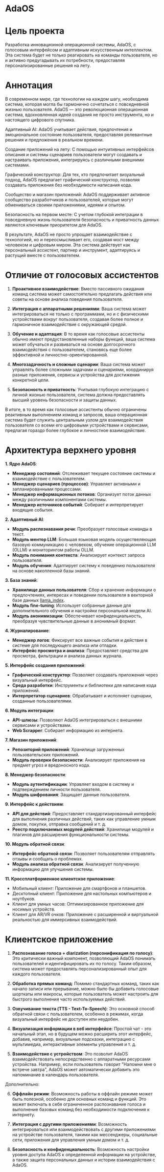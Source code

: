 # AdaOS

# Цель проекта
Разработка инновационной операционной системы, AdaOS, с голосовым интерфейсом и адаптивным искусственным интеллектом. Эта система будет не только реагировать на команды пользователя, но и активно предугадывать их потребности, предоставляя персонализированные решения на лету.

# Аннотация

В современном мире, где технологии на каждом шагу, необходима система, которая могла бы гармонично сочетаться с повседневной жизнью пользователя. AdaOS — это революционная операционная система, вдохновленная идеей создания не просто инструмента, но и настоящего цифрового спутника.

Адаптивный AI: AdaOS учитывает действия, предпочтения и эмоциональное состояние пользователя, предоставляя релевантные решения и предложения в реальном времени.

Создание приложений на лету: С помощью интуитивных интерфейсов описания и системы сценариев пользователи могут создавать и настраивать приложения, интегрируясь с различными внешними системами.

Графический конструктор: Для тех, кто предпочитает визуальный подход, AdaOS предлагает графический конструктор, позволяя создавать приложения без необходимости написания кода.

Сообщество и магазин приложений: AdaOS поддерживает активное сообщество разработчиков и пользователей, которые могут обмениваться своими приложениями, идеями и опытом.

Безопасность на первом месте: С учетом глубокой интеграции в повседневную жизнь пользователя безопасность и приватность данных являются ключевым приоритетом для AdaOS.

В результате, AdaOS не просто упрощает взаимодействие с технологией, но и переосмысливает его, создавая мост между человеком и цифровым миром. Эта система действует как персональный ассистент, партнер и инструмент, адаптируясь и растущий вместе с пользователем.

# Отличие от голосовых ассистентов

1. **Проактивное взаимодействие**: Вместо пассивного ожидания команд система может самостоятельно предлагать действия или советы на основе анализа поведения пользователя.

2. **Интеграция с аппаратными решениями**: Ваша система может интегрироваться не только с программами, но и с физическими устройствами вокруг пользователя, создавая более полное и гармоничное взаимодействие с окружающей средой.

3. **Обучение и адаптация**: В то время как голосовые ассистенты обычно имеют предустановленные наборы функций, ваша система может обучаться и развиваться на основе долгосрочного взаимодействия с пользователем, становясь еще более эффективной и личностно-ориентированной.

4. **Многозадачность и сложные сценарии**: Ваша система может управлять более сложными задачами и сценариями, координируя разные приложения, сервисы и устройства для достижения конкретной цели.

5. **Безопасность и приватность**: Учитывая глубокую интеграцию с личной жизнью пользователя, система должна предоставлять высший уровень безопасности и защиты данных.

В итоге, в то время как голосовые ассистенты обычно ограничены реактивным выполнением команд и запросов, ваша операционная система будет служить центральным узлом для взаимодействия пользователя со всеми его цифровыми устройствами и сервисами, предлагая гораздо более глубокое и личностное взаимодействие.

# Архитектура верхнего уровня

**1. Ядро AdaOS**:
- **Менеджер состояний**: Отслеживает текущее состояние системы и взаимодействие с пользователем.
- **Менеджер сценариев (процессов)**: Управляет активными и запланированными процессами.
- **Менеджер информационных потоков**: Организует поток данных между различными компонентами системы.
- **Менеджер источников событий**: Собирает и интерпретирует входящие события.

**2. Адаптивный AI**:
- **Модуль распознавания речи**: Преобразует голосовые команды в текст.
- **Модуль ментор LLM**: Большая языковая модель осуществеляющая базовую коммуникацию с человеком, обучение операционной LLM (OLLM) и мониторингом работы OLLM.
- **Модуль понимания контекста**: Анализирует контекст запроса пользователя.
- **Модуль обучения**: Адаптирует систему к поведению пользователя на основе накопленной базы знаний.

**3. База знаний**:
- **Хранилище данных пользователя**: Сбор и хранение информации о предпочтениях, интересах и поведении пользователя в векторной базе данных [llama_index](https://github.com/jerryjliu/llama_index).
- **Модуль fine-tuning**: Использует собранные данные для дополнительного обучения и настройки персональной модели AI.
- **Модуль анонимизации**: Обеспечивает конфиденциальность, преобразуя чувствительные данные в анонимный формат.

**4. Журналирование**:
- **Менеджер логов**: Фиксирует все важные события и действия в системе для последующего анализа или отладки.
- **Интерфейс просмотра и анализа**: Предоставляет средства для просмотра, фильтрации и анализа данных журнала.

**5. Интерфейс создания приложений**:
- **Графический конструктор**: Позволяет создавать приложения через визуальный интерфейс.
- **Среда разработки**: Инструменты и библиотеки для написания кода приложений.
- **Интерпретатор сценариев**: Обрабатывает и исполняет сценарии, созданные пользователями.

**6. Модуль интеграции**:
- **API-шлюзы**: Позволяют AdaOS интегрироваться с внешними сервисами и устройствами.
- **Web Scrapper**: Собирает информацию из интернета.

**7. Магазин приложений**:
- **Репозиторий приложений**: Хранилище загруженных пользовательских приложений.
- **Модуль проверки безопасности**: Анализирует приложения на предмет угроз и вредоносного кода.

**8. Менеджер безопасности**:
- **Модуль аутентификации**: Управляет входом в систему и подтверждением личности пользователя.
- **Модуль шифрования**: Защищает данные пользователя.

**9. Интерфейс к действиям**:
- **API для действий**: Предоставляет стандартизированный интерфейс для выполнения различных действий, таких как управление умным домом, покупки, отправка сообщений и т. д.
- **Реестр подключаемых модулей действий**: Хранилище модулей и плагинов для расширения функциональности системы.

**10. Модуль обратной связи**:
- **Интерфейс обратной связи**: Позволяет пользователям отправлять отзывы и сообщать о проблемах.
- **Модуль анализа обратной связи**: Анализирует полученную информацию для улучшения системы.

**11. Кроссплатформенное клиентское приложение**:
- Мобильный клиент: Приложение для смартфонов и планшетов.
- Десктопный клиент: Приложение для настольных компьютеров и ноутбуков.
- Клиент для умных часов: Оптимизированное приложение для носимых устройств.
- Клиент для AR/VR очков: Приложение с расширенной и виртуальной реальностью для иммерсивных взаимодействий.

# Клиентское приложение

1. **Распознавание голоса + diarization (персонификация по голосу)**: Это критически важный компонент, позволяющий AdaOS понимать пользователей и идентифицировать их по голосу. Таким образом, система может предоставлять персонализированный опыт для каждого пользователя.

2. **Обработка прямых команд**: Помимо стандартных команд, таких как начало записи или прерывание, можно было бы добавить голосовые шорткаты или макросы, которые пользователь может настроить для быстрого выполнения часто используемых действий.

3. **Озвучивание текста (TTS - Text-To-Speech)**: Это основной способ обратной связи с пользователем, особенно в режимах, когда визуальный интерфейс не доступен или неудобен.

4. **Визуализация информации в веб интерфейсе**: Простой чат - это начальный этап, но в будущем можно расширить этот интерфейс, добавив, например, визуальные подсказки, интеграцию с мультимедиа, интерактивные элементы управления и т. д.

5. **Взаимодействие с устройством**: Это позволит AdaOS взаимодействовать непосредственно с аппаратными ресурсами устройства. Например, если пользователь говорит "Напомни мне о встрече завтра", AdaOS может автоматически добавить это напоминание в календарь пользователя.

Дополнительно:

6. **Оффлайн режим**: Возможность работы в оффлайн режиме может быть полезной, особенно для основных команд и функций. Это может включать в себя ограниченное распознавание голоса и выполнение базовых команд без необходимости подключения к интернету.

7. **Интеграция с другими приложениями**: Возможность интегрироваться или взаимодействовать с другими приложениями на устройстве пользователя, такими как мессенджеры, социальные сети, приложения для управления умным домом и т. д.

8. **Безопасность и конфиденциальность**: Возможность настройки уровня доступа AdaOS к определенной информации на устройстве, а также защита персональных данных и истории взаимодействия с AdaOS.
